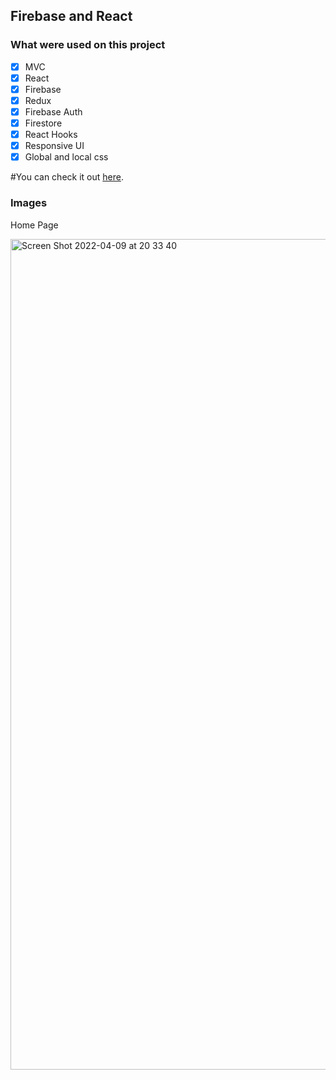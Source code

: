 ## Firebase and React 

### What were used on this project

- [x] MVC 
- [x] React 
- [x] Firebase 
- [x] Redux 
- [x] Firebase Auth 
- [x] Firestore 
- [x] React Hooks
- [x] Responsive UI 
- [x] Global and local css 

#You can check it out [here](https://ajudadev-7bc8a.web.app). 

### Images 

 Home Page

<img width="1329" alt="Screen Shot 2022-04-09 at 20 33 40" src="https://user-images.githubusercontent.com/60064602/162595043-13749ed5-24c4-42e0-9fe8-639489d5ad78.png">
